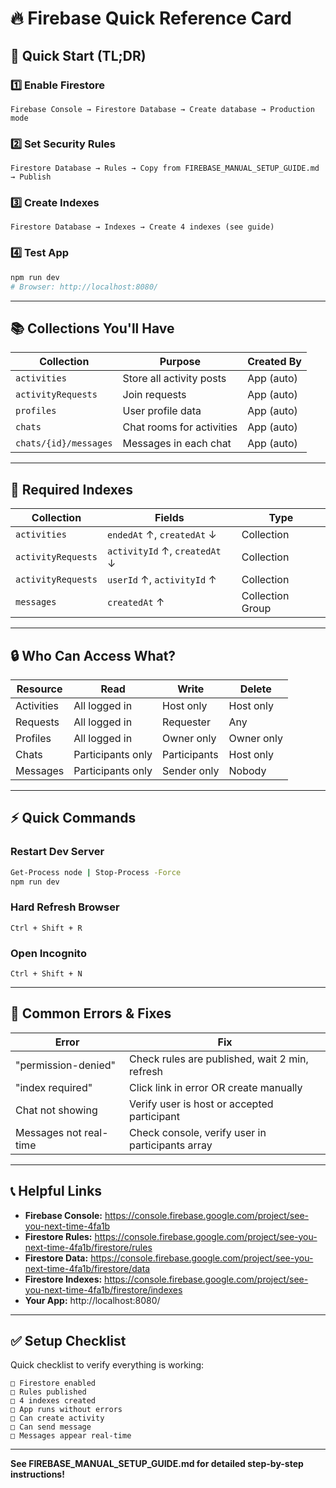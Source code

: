 # 🔥 Firebase Quick Reference Card

## 🚀 Quick Start (TL;DR)

### 1️⃣ Enable Firestore
```
Firebase Console → Firestore Database → Create database → Production mode
```

### 2️⃣ Set Security Rules
```
Firestore Database → Rules → Copy from FIREBASE_MANUAL_SETUP_GUIDE.md → Publish
```

### 3️⃣ Create Indexes
```
Firestore Database → Indexes → Create 4 indexes (see guide)
```

### 4️⃣ Test App
```bash
npm run dev
# Browser: http://localhost:8080/
```

---

## 📚 Collections You'll Have

| Collection | Purpose | Created By |
|------------|---------|------------|
| `activities` | Store all activity posts | App (auto) |
| `activityRequests` | Join requests | App (auto) |
| `profiles` | User profile data | App (auto) |
| `chats` | Chat rooms for activities | App (auto) |
| `chats/{id}/messages` | Messages in each chat | App (auto) |

---

## 🔑 Required Indexes

| Collection | Fields | Type |
|------------|--------|------|
| `activities` | `endedAt` ↑, `createdAt` ↓ | Collection |
| `activityRequests` | `activityId` ↑, `createdAt` ↓ | Collection |
| `activityRequests` | `userId` ↑, `activityId` ↑ | Collection |
| `messages` | `createdAt` ↑ | Collection Group |

---

## 🔒 Who Can Access What?

| Resource | Read | Write | Delete |
|----------|------|-------|--------|
| Activities | All logged in | Host only | Host only |
| Requests | All logged in | Requester | Any |
| Profiles | All logged in | Owner only | Owner only |
| Chats | Participants only | Participants | Host only |
| Messages | Participants only | Sender only | Nobody |

---

## ⚡ Quick Commands

### Restart Dev Server
```bash
Get-Process node | Stop-Process -Force
npm run dev
```

### Hard Refresh Browser
```
Ctrl + Shift + R
```

### Open Incognito
```
Ctrl + Shift + N
```

---

## 🐛 Common Errors & Fixes

| Error | Fix |
|-------|-----|
| "permission-denied" | Check rules are published, wait 2 min, refresh |
| "index required" | Click link in error OR create manually |
| Chat not showing | Verify user is host or accepted participant |
| Messages not real-time | Check console, verify user in participants array |

---

## 📞 Helpful Links

- **Firebase Console:** https://console.firebase.google.com/project/see-you-next-time-4fa1b
- **Firestore Rules:** https://console.firebase.google.com/project/see-you-next-time-4fa1b/firestore/rules
- **Firestore Data:** https://console.firebase.google.com/project/see-you-next-time-4fa1b/firestore/data
- **Firestore Indexes:** https://console.firebase.google.com/project/see-you-next-time-4fa1b/firestore/indexes
- **Your App:** http://localhost:8080/

---

## ✅ Setup Checklist

Quick checklist to verify everything is working:

```
□ Firestore enabled
□ Rules published
□ 4 indexes created
□ App runs without errors
□ Can create activity
□ Can send message
□ Messages appear real-time
```

---

**See FIREBASE_MANUAL_SETUP_GUIDE.md for detailed step-by-step instructions!**

